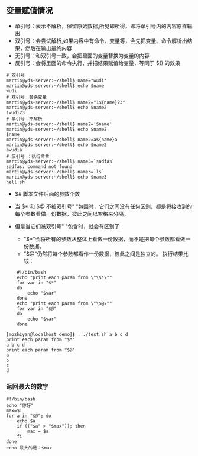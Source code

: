 ####

## 变量赋值情况
- 单引号：表示不解析，保留原始数据,所见即所得，即将单引号内的内容原样输出
- 双引号：会尝试解析,如果内容中有命令、变量等，会先把变量、命令解析出结果，然后在输出最终内容
- 无引号：和双引号一致，会把里面的变量替换为变量的内容
- 反引号：会将里面的命令执行，并把结果赋值给变量，等同于 $() 的效果

```shell
# 双引号
martin@yds-server:~/shell$ name="wudi"
martin@yds-server:~/shell$ echo $name
wudi
# 双引号：替换变量
martin@yds-server:~/shell$ name2="1${name}23"
martin@yds-server:~/shell$ echo $name2
1wudi23
# 单引号：不解析
martin@yds-server:~/shell$ name2='$name'
martin@yds-server:~/shell$ echo $name2
$name
martin@yds-server:~/shell$ name2=a${name}a
martin@yds-server:~/shell$ echo $name2
awudia
# 反引号 ：执行命令
martin@yds-server:~/shell$ name3=`sadfas`
sadfas: command not found
martin@yds-server:~/shell$ name3=`ls`
martin@yds-server:~/shell$ echo $name3
hell.sh
```

- $# 脚本文件后面的参数个数

- 当 $* 和 $@ 不被双引号" "包围时，它们之间没有任何区别，都是将接收到的每个参数看做一份数据，彼此之间以空格来分隔。

- 但是当它们被双引号" "包含时，就会有区别了：

    - "$*"会将所有的参数从整体上看做一份数据，而不是把每个参数都看做一份数据。
    - "$@"仍然将每个参数都看作一份数据，彼此之间是独立的。
执行结果比较：
```
    #!/bin/bash 
    echo "print each param from \"\$*\""
    for var in "$*"
    do
        echo "$var"
    done
    echo "print each param from \"\$@\""
    for var in "$@"
    do
        echo "$var"
    done
```
```shell
[mozhiyan@localhost demo]$ . ./test.sh a b c d
print each param from "$*"
a b c d
print each param from "$@"
a
b
c
d

```
### 返回最大的数字
```shell
#!/bin/bash
echo "你好"
max=$1
for a in "$@"; do
    echo $a
    if (("$a" > "$max")); then
        max = $a
    fi
done
echo 最大的是：$max
```